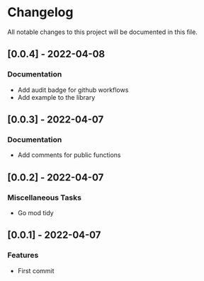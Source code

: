 # Changelog

All notable changes to this project will be documented in this file.

## [0.0.4] - 2022-04-08

### Documentation

- Add audit badge for github workflows
- Add example to the library

## [0.0.3] - 2022-04-07

### Documentation

- Add comments for public functions

## [0.0.2] - 2022-04-07

### Miscellaneous Tasks

- Go mod tidy

## [0.0.1] - 2022-04-07

### Features

- First commit

<!-- generated by git-cliff -->
